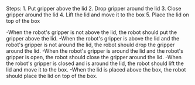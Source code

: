 

Steps:  1. Put gripper above the lid  2. Drop gripper around the lid  3. Close gripper around the lid  4. Lift the lid and move it to the box  5. Place the lid on top of the box

-When the robot's gripper is not above the lid, the robot should put the gripper above the lid.
-When the robot's gripper is above the lid and the robot's gripper is not around the lid, the robot should drop the gripper around the lid. 
-When the robot's gripper is around the lid and the robot's gripper is open, the robot should close the gripper around the lid. 
-When the robot's gripper is closed and is around the lid, the robot should lift the lid and move it to the box. 
-When the lid is placed above the box, the robot should place the lid on top of the box.